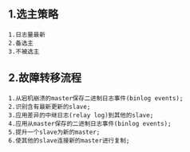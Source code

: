 

## 1.选主策略

```
1.日志量最新
2.备选主
3.不被选主
```

## 2.故障转移流程

```
1.从宕机崩溃的master保存二进制日志事件(binlog events);
2.识别含有最新更新的slave;
3.应用差异的中继日志(relay log)到其他的slave;
4.应用从master保存的二进制日志事件(binlog events);
5.提升一个slave为新的master;
6.使其他的slave连接新的master进行复制;
```

